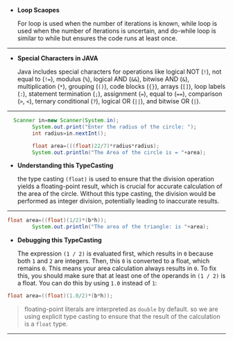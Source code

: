 - **Loop Scaopes**

  For loop is used when the number of iterations is known, while loop is used when the number of iterations is
  uncertain, and do-while loop is similar to while but ensures the code runs at least once.

---

- **Special Characters in JAVA**

  Java includes special characters for operations like logical NOT (`!`), not equal to (`!=`), modulus (`%`), logical
  AND (`&&`), bitwise AND (`&`), multiplication (`*`), grouping (`()`), code blocks (`{}`), arrays (`[]`), loop
  labels (`:`), statement termination (`;`), assignment (`=`), equal to (`==`), comparison (`>`, `<`), ternary
  conditional (`?`), logical OR (`||`), and bitwise OR (`|`).

---

```java
  Scanner in=new Scanner(System.in);
        System.out.print("Enter the radius of the circle: ");
        int radius=in.nextInt();

        float area=(((float)22/7)*radius*radius);
        System.out.println("The Area of the circle is = "+area);
```

- **Understanding this TypeCasting**

  the type casting `(float)` is used to ensure that the division operation yields a floating-point result,
  which is crucial for accurate calculation of the area of the circle. Without this type casting, the division would be
  performed as integer division, potentially leading to inaccurate results.

---

```java
float area=((float)(1/2)*(b*h));
        System.out.println("The area of the triangle: is "+area);
```

- **Debugging this TypeCasting**

  The expression `(1 / 2)` is evaluated first, which results in `0` because both `1` and `2` are integers. Then,
  this `0` is converted to a float, which remains `0`. This means your area calculation always results in `0`.
  To fix this, you should make sure that at least one of the operands in `(1 / 2)` is a float. You can do this by
  using `1.0` instead of `1`:

```java
float area=((float)(1.0/2)*(b*h));
```

> floating-point literals are interpreted as `double` by default. so we are using explicit type casting to ensure that
> the
> result of the calculation is a `float` type.

---